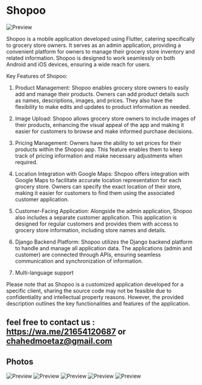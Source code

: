 # Shopoo
![Preview](/icon.png)


Shopoo is a mobile application developed using Flutter, catering specifically to grocery store owners. It serves as an admin application, providing a convenient platform for owners to manage their grocery store inventory and related information. Shopoo is designed to work seamlessly on both Android and iOS devices, ensuring a wide reach for users.

Key Features of Shopoo:

1. Product Management: Shopoo enables grocery store owners to easily add and manage their products. Owners can add product details such as names, descriptions, images, and prices. They also have the flexibility to make edits and updates to product information as needed.

2. Image Upload: Shopoo allows grocery store owners to include images of their products, enhancing the visual appeal of the app and making it easier for customers to browse and make informed purchase decisions.

3. Pricing Management: Owners have the ability to set prices for their products within the Shopoo app. This feature enables them to keep track of pricing information and make necessary adjustments when required.

4. Location Integration with Google Maps: Shopoo offers integration with Google Maps to facilitate accurate location representation for each grocery store. Owners can specify the exact location of their store, making it easier for customers to find them using the associated customer application.

5. Customer-Facing Application: Alongside the admin application, Shopoo also includes a separate customer application. This application is designed for regular customers and provides them with access to grocery store information, including store names and details.

6. Django Backend Platform: Shopoo utilizes the Django backend platform to handle and manage all application data. The applications (admin and customer) are connected through APIs, ensuring seamless communication and synchronization of information.

7. Multi-language support

Please note that as Shopoo is a customized application developed for a specific client, sharing the source code may not be feasible due to confidentiality and intellectual property reasons. However, the provided description outlines the key functionalities and features of the application.



## feel free to contact us : https://wa.me/21654120687 or chahedmoetaz@gmail.com


## Photos
![Preview](/1.jpg)
![Preview](2.jpg)
![Preview](3.jpg)
![Preview](4.jpg)
![Preview](5.jpg)

